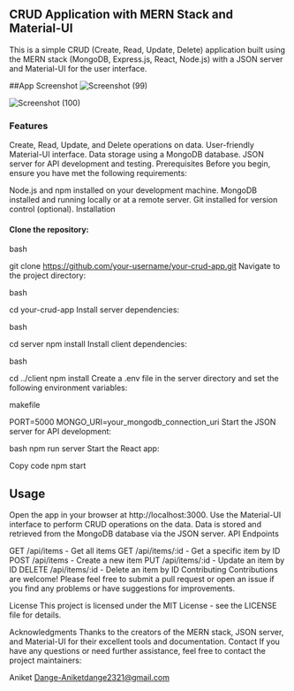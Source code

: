 

## CRUD Application with MERN Stack and Material-UI
This is a simple CRUD (Create, Read, Update, Delete) application built using the MERN stack (MongoDB, Express.js, React, Node.js) with a JSON server and Material-UI for the user interface.

##App Screenshot
![Screenshot (99)](https://github.com/AniketDange23/crud-application/assets/79039437/b9fc58ad-2711-41fb-a503-867e4e8421ed)

![Screenshot (100)](https://github.com/AniketDange23/crud-application/assets/79039437/c85f3e9f-cf8f-4b63-8a46-1c78ab97968a)


### Features
Create, Read, Update, and Delete operations on data.
User-friendly Material-UI interface.
Data storage using a MongoDB database.
JSON server for API development and testing.
Prerequisites
Before you begin, ensure you have met the following requirements:

Node.js and npm installed on your development machine.
MongoDB installed and running locally or at a remote server.
Git installed for version control (optional).
Installation
#### Clone the repository:

bash

git clone https://github.com/your-username/your-crud-app.git
Navigate to the project directory:

bash

cd your-crud-app
Install server dependencies:

bash

cd server
npm install
Install client dependencies:

bash

cd ../client
npm install
Create a .env file in the server directory and set the following environment variables:

makefile

PORT=5000
MONGO_URI=your_mongodb_connection_uri
Start the JSON server for API development:

bash
npm run server
Start the React app:

Copy code
npm start
## Usage
Open the app in your browser at http://localhost:3000.
Use the Material-UI interface to perform CRUD operations on the data.
Data is stored and retrieved from the MongoDB database via the JSON server.
API Endpoints

GET /api/items - Get all items
GET /api/items/:id - Get a specific item by ID
POST /api/items - Create a new item
PUT /api/items/:id - Update an item by ID
DELETE /api/items/:id - Delete an item by ID
Contributing
Contributions are welcome! Please feel free to submit a pull request or open an issue if you find any problems or have suggestions for improvements.

License
This project is licensed under the MIT License - see the LICENSE file for details.

Acknowledgments
Thanks to the creators of the MERN stack, JSON server, and Material-UI for their excellent tools and documentation.
Contact
If you have any questions or need further assistance, feel free to contact the project maintainers:

Aniket Dange-Aniketdange2321@gmail.com
